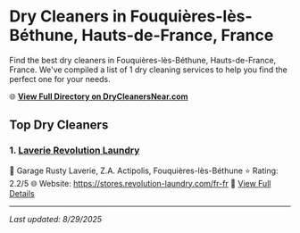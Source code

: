 # Dry Cleaners in Fouquières-lès-Béthune, Hauts-de-France, France

Find the best dry cleaners in Fouquières-lès-Béthune, Hauts-de-France, France. We've compiled a list of 1 dry cleaning services to help you find the perfect one for your needs.

🌐 **[View Full Directory on DryCleanersNear.com](https://drycleanersnear.com/city/France/Hauts-de-France/Fouqui%C3%A8res-l%C3%A8s-B%C3%A9thune)**

## Top Dry Cleaners

### 1. [Laverie Revolution Laundry](https://drycleanersnear.com/dryCleaner/68ae6785c95ff2c6096b1467/laverie-revolution-laundry)
📍 Garage Rusty Laverie, Z.A. Actipolis, Fouquières-lès-Béthune
⭐ Rating: 2.2/5
🌐 Website: https://stores.revolution-laundry.com/fr-fr
🔗 [View Full Details](https://drycleanersnear.com/dryCleaner/68ae6785c95ff2c6096b1467/laverie-revolution-laundry)


---

*Last updated: 8/29/2025*
